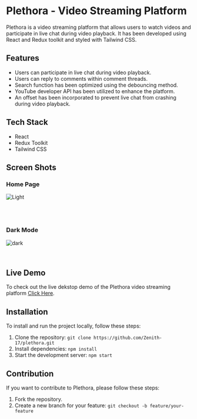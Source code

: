 <h1>Plethora - Video Streaming Platform</h1>

<p>Plethora is a video streaming platform that allows users to watch videos and participate in live chat during video playback. It has been developed using React and Redux toolkit and styled with Tailwind CSS.</p>

<h2>Features</h2>
<ul>
  <li>Users can participate in live chat during video playback.</li>
  <li>Users can reply to comments within comment threads.</li>
  <li>Search function has been optimized using the debouncing method.</li>
  <li>YouTube developer API has been utilized to enhance the platform.</li>
  <li>An offset has been incorporated to prevent live chat from crashing during video playback.</li>
</ul>

<h2>Tech Stack</h2>
<ul>
  <li>React</li>
  <li>Redux Toolkit</li>
  <li>Tailwind CSS</li>
</ul>
<h2>Screen Shots</h2>
<h3>Home Page</h3>


![Light](https://github.com/Zenith-17/Plethora_2.0/assets/99113156/bdf4b1db-769b-4691-97b5-1206deb705a5)

<br><br>
<h3>Dark Mode</h3>


![dark](https://github.com/Zenith-17/Plethora_2.0/assets/99113156/18eeb88a-238c-4a81-8c6b-8a2bf5776726)



<br>
<h2>Live Demo</h2>
<p>To check out the live dekstop demo of the Plethora video streaming platform <a href="https://plethora-2-0.vercel.app/">Click Here</a>.</p>

<h2>Installation</h2>
<p>To install and run the project locally, follow these steps:</p>
<ol>
  <li>Clone the repository: <code>git clone https://github.com/Zenith-17/plethora.git</code></li>
  <li>Install dependencies: <code>npm install</code></li>
  <li>Start the development server: <code>npm start</code></li>
</ol>

<h2>Contribution</h2>
<p>If you want to contribute to Plethora, please follow these steps:</p>
<ol>
  <li>Fork the repository.</li>
  <li>Create a new branch for your feature: <code>git checkout -b feature/your-feature</code></li>
